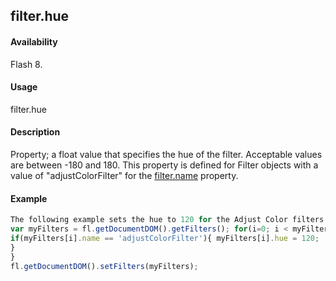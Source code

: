 ## filter.hue

#### Availability

Flash 8.

#### Usage

filter.hue

#### Description

Property; a float value that specifies the hue of the filter. Acceptable values are between -180 and 180. This property is defined for Filter objects with a value of "adjustColorFilter" for the [filter.name](../Filter_object/filter13.md) property.

#### Example

```javascript
The following example sets the hue to 120 for the Adjust Color filters on the selected object(s):
var myFilters = fl.getDocumentDOM().getFilters(); for(i=0; i < myFilters.length; i++){
if(myFilters[i].name == 'adjustColorFilter'){ myFilters[i].hue = 120;
}
}
fl.getDocumentDOM().setFilters(myFilters);

```